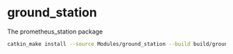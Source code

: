 # ground_station

The prometheus_station package

```bash
catkin_make install --source Modules/ground_station --build build/ground_station
```
